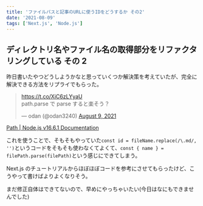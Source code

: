 ```yaml
---
title: 'ファイルパスと記事のURLに使うIDをどうするか その2'
date: '2021-08-09'
tags: ['Next.js', 'Node.js']
---
```


## ディレクトリ名やファイル名の取得部分をリファクタリングしている その 2

昨日書いたやつどうしようかなと思っていくつか解決策を考えていたが、完全に解決できる方法をリプライでもらった。

<blockquote class="twitter-tweet" data-partner="tweetdeck"><p lang="ja" dir="ltr"><a href="https://t.co/XiC6zLYyaU">https://t.co/XiC6zLYyaU</a><br>path.parse で parse すると楽そう？</p>&mdash; odan (@odan3240) <a href="https://twitter.com/odan3240/status/1424648660705366018?ref_src=twsrc%5Etfw">August 9, 2021</a></blockquote>

[Path \| Node\.js v16\.6\.1 Documentation](https://nodejs.org/api/path.html#path_path_parse_path)

これを使うことで、そもそもやっていた`const id = fileName.replace(/\.md/, '')`というコードをそもそも使わなくてよくて、`const { name } = filePath.parse(filePath)`という感じにできてしまう。

Next.js のチュートリアルからほぼほぼコードを参考にさせてもらったけど、こうやって書けばよりよくなりそう。

まだ修正自体はできてないので、早めにやっちゃいたい(今日はなにもできませんでした)
